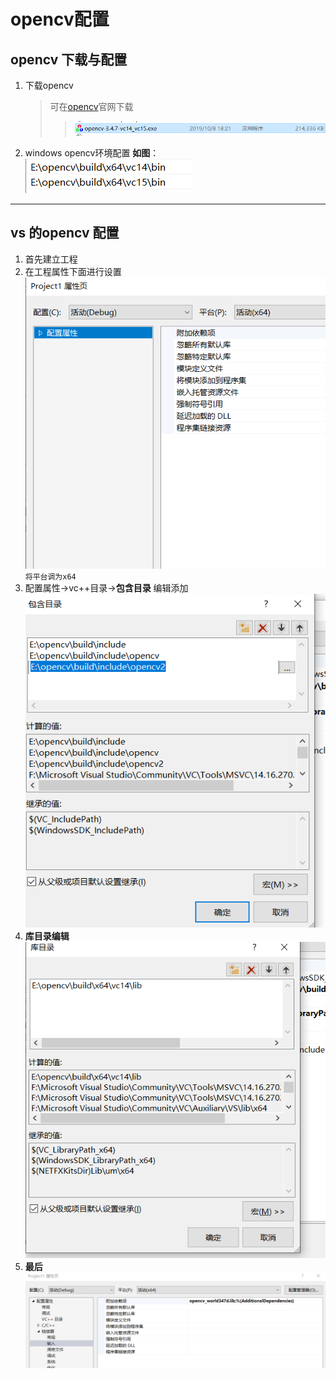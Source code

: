 # opencv配置
## opencv 下载与配置
1. 下载opencv
   >可在[opencv](https://opencv.org/)官网下载
   >>![](1.jpg)
2. windows opencv环境配置
   **如图**： ![](2.jpg)
---------------
## vs 的opencv 配置
1. 首先建立工程
2. 在工程属性下面进行设置![](3.jpg) `将平台调为x64`
3. 配置属性->vc++目录->**包含目录** 编辑添加 ![](4.jpg)
4. **库目录编辑** ![](5.jpg)
5. **最后**![](6.jpg)